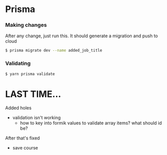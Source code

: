 # Prisma

### Making changes
After any change, just run this. It should generate a migration and push to cloud
```bash
$ prisma migrate dev --name added_job_title
```

### Validating
```bash
$ yarn prisma validate
```

# LAST TIME...

Added holes

- validation isn't working 
  - how to key into formik values to validate array items? what should id be?

After that's fixed
- save course


